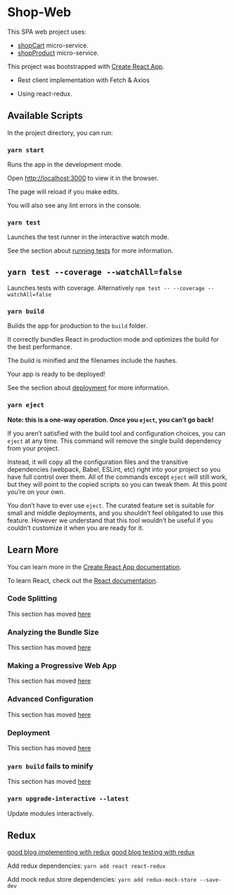 # Shop-Web

This SPA web project uses:

- [shopCart](https://github.com/davidgfolch/shopCart) micro-service.
- [shopProduct](https://github.com/davidgfolch/shopProduct) micro-service.

This project was bootstrapped with [Create React App](https://github.com/facebook/create-react-app).

- Rest client implementation with Fetch & Axios

- Using react-redux.

## Available Scripts

In the project directory, you can run:

### `yarn start`

Runs the app in the development mode.

Open [http://localhost:3000](http://localhost:3000) to view it in the browser.

The page will reload if you make edits.

You will also see any lint errors in the console.

### `yarn test`

Launches the test runner in the interactive watch mode.

See the section about [running tests](https://facebook.github.io/create-react-app/docs/running-tests) for more information.

## `yarn test --coverage --watchAll=false`

Launches tests with coverage.  Alternatively `npm test -- --coverage --watchAll=false`

### `yarn build`

Builds the app for production to the `build` folder.

It correctly bundles React in production mode and optimizes the build for the best performance.

The build is minified and the filenames include the hashes.

Your app is ready to be deployed!

See the section about [deployment](https://facebook.github.io/create-react-app/docs/deployment) for more information.

### `yarn eject`

**Note: this is a one-way operation. Once you `eject`, you can’t go back!**

If you aren’t satisfied with the build tool and configuration choices, you can `eject` at any time. This command will remove the single build dependency from your project.

Instead, it will copy all the configuration files and the transitive dependencies (webpack, Babel, ESLint, etc) right into your project so you have full control over them. All of the commands except `eject` will still work, but they will point to the copied scripts so you can tweak them. At this point you’re on your own.

You don’t have to ever use `eject`. The curated feature set is suitable for small and middle deployments, and you shouldn’t feel obligated to use this feature. However we understand that this tool wouldn’t be useful if you couldn’t customize it when you are ready for it.

## Learn More

You can learn more in the [Create React App documentation](https://facebook.github.io/create-react-app/docs/getting-started).

To learn React, check out the [React documentation](https://reactjs.org/).

### Code Splitting

This section has moved [here](https://facebook.github.io/create-react-app/docs/code-splitting)

### Analyzing the Bundle Size

This section has moved [here](https://facebook.github.io/create-react-app/docs/analyzing-the-bundle-size)

### Making a Progressive Web App

This section has moved [here](https://facebook.github.io/create-react-app/docs/making-a-progressive-web-app)

### Advanced Configuration

This section has moved [here](https://facebook.github.io/create-react-app/docs/advanced-configuration)

### Deployment

This section has moved [here](https://facebook.github.io/create-react-app/docs/deployment)

### `yarn build` fails to minify

This section has moved [here](https://facebook.github.io/create-react-app/docs/troubleshooting#npm-run-build-fails-to-minify)

### `yarn upgrade-interactive --latest`

Update modules interactively.

## Redux

[good blog implementing with redux](https://www.valentinog.com/blog/redux/)
[good blog testing with redux](https://www.robinwieruch.de/react-connected-component-test)

Add redux dependencies: `yarn add react react-redux`

Add mock redux store dependencies: `yarn add redux-mock-store --save-dev`

